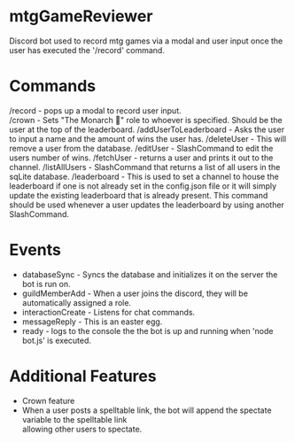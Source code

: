 # mtgGameReviewer
Discord bot used to record mtg games via a modal and user input once the user has executed the '/record' command.

# Commands
/record - pops up a modal to record user input.<br />
/crown - Sets "The Monarch 👑" role to whoever is specified. Should be the user at the top of the leaderboard.
/addUserToLeaderboard - Asks the user to input a name and the amount of wins the user has.
/deleteUser - This will remove a user from the database.
/editUser - SlashCommand to edit the users number of wins.
/fetchUser - returns a user and prints it out to the channel.
/listAllUsers - SlashCommand that returns a list of all users in the sqLite database.
/leaderboard - This is used to set a channel to house the leaderboard if one is not already set in the config.json file or it will simply update the existing leaderboard that is already present. This command should be used whenever a user updates the leaderboard by using another SlashCommand.

# Events
* databaseSync - Syncs the database and initializes it on the server the bot is run on.
* guildMemberAdd - When a user joins the discord, they will be automatically assigned a role.
* interactionCreate - Listens for chat commands.
* messageReply - This is an easter egg.
* ready - logs to the console the the bot is up and running when 'node bot.js' is executed.

# Additional Features
* Crown feature<br />
* When a user posts a spelltable link, the bot will append the spectate variable to the spelltable link <br />
allowing other users to spectate.
